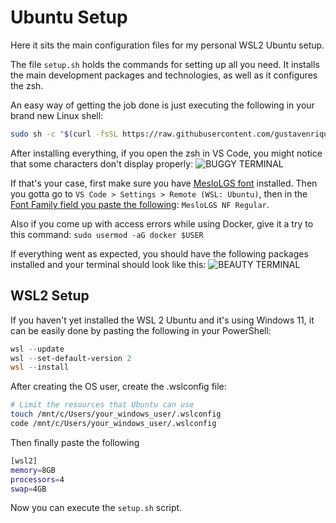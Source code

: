 # Ubuntu Setup

Here it sits the main configuration files for my personal WSL2 Ubuntu setup.

The file ``setup.sh`` holds the commands for setting up all you need. It installs the main development packages and technologies, as well as it configures the zsh.

An easy way of getting the job done is just executing the following in your brand new Linux shell:
```bash
sudo sh -c "$(curl -fsSL https://raw.githubusercontent.com/gustavenrique/ubuntu-setup/main/setup.sh)"
```

After installing everything, if you open the zsh in VS Code, you might notice that some characters don't display properly:
![BUGGY TERMINAL]()

If that's your case, first make sure you have [MesloLGS font](https://github.com/romkatv/powerlevel10k#manual-font-installation) installed. Then you gotta go to ``VS Code > Settings > Remote (WSL: Ubuntu)``, then in the [Font Family field you paste the following](https://youngstone89.medium.com/how-to-change-font-for-terminal-in-visual-studio-code-c3305fe6d4c2#:~:text=Press%20command%20%2B%20shift%20%2B%20P%20in,json%E2%80%9D%20and%20open%20it.&text=Here%2C%20you've%20got%20to,personal%20shell%20editor%20like%20iTerm.): ``MesloLGS NF Regular``.

Also if you come up with access errors while using Docker, give it a try to this command: ``sudo usermod -aG docker $USER``

If everything went as expected, you should have the following packages installed and your terminal should look like this:
![BEAUTY TERMINAL]()

## WSL2 Setup

If you haven't yet installed the WSL 2 Ubuntu and it's using Windows 11, it can be easily done by pasting the following in your PowerShell:
```powershell
wsl --update
wsl --set-default-version 2
wsl --install
```

After creating the OS user, create the .wslconfig file:
```bash
# Limit the resources that Ubuntu can use
touch /mnt/c/Users/your_windows_user/.wslconfig
code /mnt/c/Users/your_windows_user/.wslconfig
```

Then finally paste the following
```bash
[wsl2]
memory=8GB
processors=4
swap=4GB
```

Now you can execute the ``setup.sh`` script.